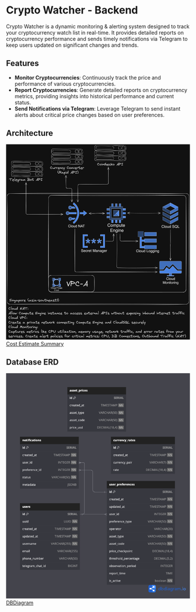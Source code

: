 # Crypto Watcher - Backend  

Crypto Watcher is a dynamic monitoring & alerting system designed to track your cryptocurrency watch list in real-time. It provides detailed reports on cryptocurrency performance and sends timely notifications via Telegram to keep users updated on significant changes and trends.

## Features
- **Monitor Cryptocurrencies**: Continuously track the price and performance of various cryptocurrencies.
- **Report Cryptocurrencies**: Generate detailed reports on cryptocurrency metrics, providing insights into historical performance and current status.
- **Send Notifications via Telegram**: Leverage Telegram to send instant alerts about critical price changes based on user preferences.

## Architecture
![system design diagram](documentation/system-design.png)
[Cost Estimate Summary](https://cloud.google.com/products/calculator/estimate-preview/CiRhM2E1MzBjMi0wODI4LTQ1MjEtOTU1NC03Y2QzNjE2ZmRjOTUQAQ%3D%3D)

## Database ERD
![erd diagram](documentation/ERD.png)  
[DBDiagram](https://dbdiagram.io/d/661ab47403593b6b61e97fb8)